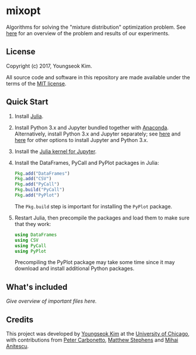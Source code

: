 # mixopt

Algorithms for solving the "mixture distribution" optimization
problem. See [here](https://stephenslab.github.io/mixopt) for an
overview of the problem and results of our experiments.

## License

Copyright (c) 2017, Youngseok Kim.

All source code and software in this repository are made available
under the terms of the
[MIT license](https://opensource.org/licenses/mit-license.html).

## Quick Start

1. Install [Julia](http://julialang.org).

2. Install Python 3.x and Jupyter bundled together with
   [Anaconda](https://www.anaconda.com). Alternatively, install
   Python 3.x and Jupyter separately; see
   [here](https://jupyter.org/install) and [here](http://python.org)
   for other options to install Jupyter and Python 3.x.

3. Install the [Julia kernel for
   Jupyter](https://github.com/JuliaLang/IJulia.jl).

4. Install the DataFrames, PyCall and PyPlot packages in Julia:

   ```julia
   Pkg.add("DataFrames")
   Pkg.add("CSV")
   Pkg.add("PyCall")
   Pkg.build("PyCall")
   Pkg.add("PyPlot")
   ```

   The `Pkg.build` step is important for installing the `PyPlot`
   package.

5. Restart Julia, then precompile the packages and load them to make
   sure that they work:

   ```julia
   using DataFrames
   using CSV
   using PyCall
   using PyPlot
   ```

   Precompiling the PyPlot package may take some time since it may
   download and install additional Python packages.

## What's included

*Give overview of important files here.*

## Credits

This project was developed by
[Youngseok Kim](https://github.com/youngseok-kim)
at the [University of Chicago](https://www.uchicago.edu),
with contributions from
[Peter Carbonetto](https://pcarbo.github.io),
[Matthew Stephens](http://stephenslab.uchicago.edu) and
[Mihai Anitescu](http://www.mcs.anl.gov/~anitescu).

